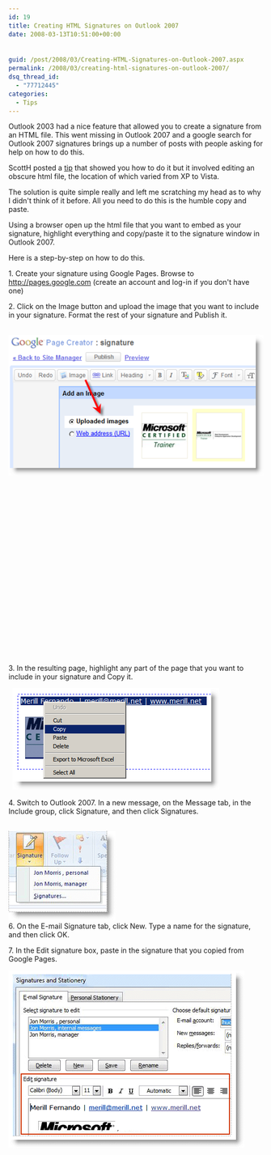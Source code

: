 ```yaml
---
id: 19
title: Creating HTML Signatures on Outlook 2007
date: 2008-03-13T10:51:00+00:00


guid: /post/2008/03/Creating-HTML-Signatures-on-Outlook-2007.aspx
permalink: /2008/03/creating-html-signatures-on-outlook-2007/
dsq_thread_id:
  - "77712445"
categories:
  - Tips
---
```

<p>
Outlook 2003 had a nice feature that allowed you to create a signature from an HTML file. This went missing in Outlook 2007 and a google search for Outlook 2007 signatures brings up a number of posts with people asking for help on how to do this. 
</p>
<p>
ScottH posted a <a href="http://www.hanselman.com/blog/EmailSignatureEtiquetteWithOutlook2007AppropriateFlair.aspx">tip</a> that showed you how to do it but it involved editing an obscure html file, the location of which varied from XP to Vista. 
</p>
<p>
The solution is quite simple really and left me scratching my head as to why I didn&#39;t think of it before. All you need to do this is the humble copy and paste. 
</p>
<p>
Using a browser open up the html file that you want to embed as your signature, highlight everything and copy/paste it to the signature window in Outlook 2007.
</p>
<p>
Here is a step-by-step on how to do this.
</p>
<p>
1. Create your signature using Google Pages. Browse to <img src="file:///C:/DOCUME%7E1/mfernand/LOCALS%7E1/Temp/moz-screenshot.jpg" alt="" /><a href="http://pages.google.com">http://pages.google.com</a> (create an account and log-in if you don&#39;t have one)
</p>
<p>
2. Click on the Image button and upload the image that you want to include in your signature. Format the rest of your signature and Publish it. 
</p>
<p>
&nbsp;<img src="/wp-content/uploads/files/GooglePagesSignature.png" alt="" align="left" />
</p>
<p>
&nbsp;
</p>
<p>
&nbsp;
</p>
<p>
&nbsp;
</p>
<p>
&nbsp;
</p>
<p>
&nbsp;
</p>
<p>
&nbsp;
</p>
<p>
&nbsp;
</p>
<p>
&nbsp; 
</p>
<p>
&nbsp; 
</p>
<p>
&nbsp;
</p>
<p>
&nbsp;
</p>
<p>
&nbsp;
</p>
<p>
3. In the resulting page, highlight any part of the page that you want to include in your signature and Copy it.
</p>
<p>
&nbsp; <img src="/wp-content/uploads/files/GoogleCopySignature.png" alt="" />
</p>
<p>
4. Switch to Outlook 2007. In a new message, on the Message tab, in the Include group, click Signature, and then click Signatures.
</p>
<p>
<br />
<img src="/wp-content/uploads/files/Outlook2007SignatureStep2.gif" alt="" /><br />
6. On the E-mail Signature tab, click New. Type a name for the signature, and then click OK. 
</p>
<p>
7. In the Edit signature box, paste in the signature that you copied from Google Pages. &nbsp;
</p>
<img src="/wp-content/uploads/files/Outlook2007SignatureStep3.gif" alt="" /><br />
